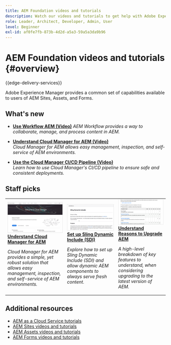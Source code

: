 ```yaml
---
title: AEM Foundation videos and tutorials
description: Watch our videos and tutorials to get help with Adobe Experience Manager Foundation.
role: Leader, Architect, Developer, Admin, User
level: Beginner
exl-id: af0fe7fb-873b-4d2d-a5a3-59a5a3da9b96
---
```

# AEM Foundation videos and tutorials {#overview}

{{edge-delivery-services}}

Adobe Experience Manager provides a common set of capabilities available to users of AEM Sites, Assets, and Forms.

<div id="whats-new-section">

## What's new

* **[Use Workflow AEM (Video)](./workflow/use-workflow.md)**
    *AEM Workflow provides a way to collaborate, manage, and process content in AEM.*

* **[Understand Cloud Manager for AEM (Video)](./cloud-manager/understand-cloud-manager-for-aem.md)**  
    *Cloud Manager for AEM allows easy management, inspection, and self-service of AEM environments.*

* **[Use the Cloud Manager CI/CD Pipeline (Video)](./cloud-manager/use-the-cicd-pipeline-in-cloud-manager-for-aem.md)**  
    *Learn how to use Cloud Manager's CI/CD pipeline to ensure safe and consistent deployments.*

</div>

<div id="recs-overview-body-1"></div>
<div id="recs-overview-body-2"></div>
<div id="recs-overview-body-3"></div>
<div id="recs-overview-body-4"></div>
<div id="recs-overview-body-5"></div>
<div id="recs-overview-body-6"></div>

<div id="staff-picks-section">

## Staff picks

<table>
<tr>
  <td>
    <a href="./cloud-manager/understand-cloud-manager-for-aem.md">
    <img alt="Understand Cloud Manager for AEM" src="./cloud-manager/assets/understand-cloud-manager-for-aem/thumbnail.png" />
    </a>
    <div>
     <a href="./cloud-manager/understand-cloud-manager-for-aem.md">
    <strong>Understand Cloud Manager for AEM</strong>
    </a>
    </div>
    <p>
    <em>Cloud Manager for AEM provides a simple, yet robust solution that allows easy management, inspection, and self-service of AEM environments.</em>
    <p>
  </td>
   <td>
    <a href="./development/set-up-sling-dynamic-include.md">
    <img alt="Set up Sling Dynamic Include (SDI)" src="./development/assets/set-up-sling-dynamic-include/thumbnail.png" />
    </a>
     <div>
     <a href="./development/set-up-sling-dynamic-include.md">
    <strong>Set up Sling Dynamic Include (SDI)</strong>
    </a>
    </div>
    <p>
    <em>Explore how to set up Sling Dynamic Include (SDI) and allow dynamic AEM components to always serve fresh content.</em>
    <p>
  </td>
  <td>
    <a href="./administration/understand-reasons-to-upgrade.md">
    <img alt="Understanding Reasons to Upgrade AEM" src="./administration/assets/understand-reasons-to-upgrade/thumbnail.png" />
    </a>
    <div>
    <a href="./administration/understand-reasons-to-upgrade.md">
    <strong>Understand Reasons to Upgrade AEM</strong>
    </a>
    </div>
    <p>
    <em>A high-level breakdown of key features to understand, when considering upgrading to the latest version of AEM.</em>
    </p>
  </td>
</tr>
</table>

</div>

## Additional resources

* [AEM as a Cloud Service tutorials](/help/cloud-service/overview.md)
* [AEM Sites videos and tutorials](/help/sites/overview.md)
* [AEM Assets videos and tutorials](/help/assets/overview.md)
* [AEM Forms videos and tutorials](/help/forms/overview.md)
